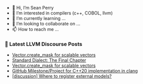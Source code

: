 - 👋 Hi, I’m Sean Perry
- 👀 I’m interested in compilers (c++, COBOL, llvm)
- 🌱 I’m currently learning ...
- 💞️ I’m looking to collaborate on ...
- 📫 How to reach me ...

<!---
s66perry/s66perry is a ✨ special ✨ repository because its `README.md` (this file) appears on your GitHub profile.
You can click the Preview link to take a look at your changes.
--->
### 📕 Latest LLVM Discourse Posts

<!-- DISCOURSE-LLVM:START -->
- [Vector.create_mask for scalable vectors](https://discourse.llvm.org/t/vector-create-mask-for-scalable-vectors/6038/10)
- [Standard Dialect: The Final Chapter](https://discourse.llvm.org/t/standard-dialect-the-final-chapter/6061/36)
- [Vector.create_mask for scalable vectors](https://discourse.llvm.org/t/vector-create-mask-for-scalable-vectors/6038/9)
- [GitHub Milestone/Project for C++20 implementation in clang](https://discourse.llvm.org/t/github-milestone-project-for-c-20-implementation-in-clang/5809/17)
- [[discussion] Where to register external models?](https://discourse.llvm.org/t/discussion-where-to-register-external-models/6189/10)
<!-- DISCOURSE-LLVM:END -->
